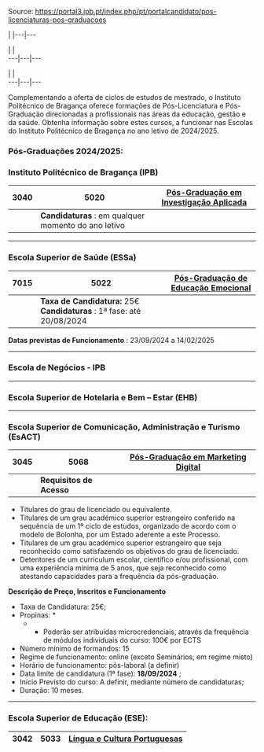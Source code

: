 Source: https://portal3.ipb.pt/index.php/pt/portalcandidato/pos-licenciaturas-pos-graduacoes

| |---|---  
  
| |   
---|---|---  
  
| |   
---|---|---  
  
  

Complementando a oferta de ciclos de estudos de mestrado, o Instituto
Politécnico de Bragança oferece formações de Pós-Licenciatura e Pós-Graduação
direcionadas a profissionais nas áreas da educação, gestão e da saúde. Obtenha
informação sobre estes cursos, a funcionar nas Escolas do Instituto
Politécnico de Bragança no ano letivo de 2024/2025.

### Pós-Graduações  2024/2025:

### Instituto Politécnico de Bragança (IPB)

3040 | 5020 | [Pós-Graduação em Investigação Aplicada](http://www.ipb.pt/go/y598)  
---|---|---  
  |   | **Candidaturas** : em qualquer momento do ano letivo  
  

* * *

### Escola Superior de Saúde (ESSa)

7015 | 5022 | [Pós-Graduação de Educação Emocional](/index.php/pt/guiaects/cursos/pos-graduacoes/curso?cod_escola=7015&cod_curso=5022)  
---|---|---  
  |   |  **Taxa de Candidatura:** 25€ **Candidaturas** : 1ª fase: até 20/08/2024  
**Datas previstas de Funcionamento** : 23/09/2024 a 14/02/2025  
  

* * *

### Escola de Negócios - IPB

* * *

### Escola Superior de Hotelaria e Bem – Estar (EHB)

* * *

### Escola Superior de Comunicação, Administração e Turismo (EsACT)

3045  |  5068  |  [Pós-Graduação em Marketing Digital](/index.php/pt/guiaects/cursos/pos-graduacoes/curso?cod_escola=3045&cod_curso=5068)  
---|---|---  
  |   |  **Requisitos de Acesso**

  * Titulares do grau de licenciado ou equivalente.
  * Titulares de um grau académico superior estrangeiro conferido na sequência de um 1º ciclo de estudos, organizado de acordo com o modelo de Bolonha, por um Estado aderente a este Processo.
  * Titulares de um grau académico superior estrangeiro que seja reconhecido como satisfazendo os objetivos do grau de licenciado.
  * Detentores de um curriculum escolar, científico e/ou profissional, com uma experiência mínima de 5 anos, que seja reconhecido como atestando capacidades para a frequência da pós-graduação.

**Descrição de Preço, Inscritos e Funcionamento**

  * Taxa de Candidatura: 25€;
  * Propinas: 
    *  
    *   * Poderão ser atribuídas microcredenciais, através da frequência de módulos individuais do curso: 100€ por ECTS
  * Número mínimo de formandos: 15
  * Regime de funcionamento: online (exceto Seminários, em regime misto)
  * Horário de funcionamento: pós-laboral (a definir)
  * Data limite de candidatura (1ª fase): **18/09/2024** ;
  * Início Previsto do curso: A definir, mediante número de candidaturas;
  * Duração: 10 meses.

  
  

* * *

### Escola Superior de Educação (ESE):

3042  | 5033  | [Língua e Cultura Portuguesas](/index.php/pt/guiaects/cursos/pos-graduacoes/curso?cod_escola=3042&cod_curso=5033)  
---|---|---  
  
  
  
